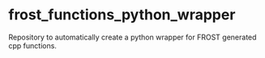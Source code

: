 # frost_functions_python_wrapper
Repository to automatically create a python wrapper for FROST generated cpp functions. 
